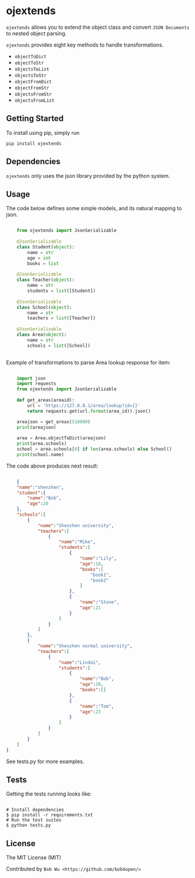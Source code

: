 ojextends
==============

``ojextends`` allows you to extend the object class and convert ``JSON Documents`` to nested object parsing.

``ojextends`` provides eight key methods to handle transformations.

* `objectToDict` 
* `objectToStr` 
* `objectsToList` 
* `objectsToStr` 
* `objectFromDict` 
* `objectFromStr` 
* `objectsFromStr` 
* `objectsFromList`



## Getting Started

To install using pip, simply run

```code:shell
pip install ojextends
```

Dependencies
------------
``ojextends`` only uses the json library provided by the python system.



Usage
-----
The code below defines some simple models, and its natural mapping to json.

```python

    from ojextends import JsonSerializable
    
    @JsonSerializable
    class Student(object):
        name = str
        age = int
        books = list
    
    @JsonSerializable
    class Teacher(object):
        name = str
        students = list([Student])
    
    @JsonSerializable
    class School(object):
        name = str
        teachers = list([Teacher])
    
    @JsonSerializable
    class Area(object):
        name = str
        schools = list([School])
        
```
Example of transformations to parse Area lookup response for item:

```python

    import json
    import requests
    from ojextends import JsonSerializable
    
    def get_areas(areaid):
        url = 'https://127.0.0.1/area/lookup?id={}'
        return requests.get(url.format(area_id)).json()

    areajson = get_areas(518000)
    print(areajson)
    
    area = Area.objectToDict(areajson)
    print(area.schools)
    school = area.schools[0] if len(area.schools) else School()
    print(school.name)
```

The code above produces next result:


```json

    {
    "name":"shenzhen",
    "student":{
        "name":"Bob",
        "age":20
    },
    "schools":[
        {
            "name":"Shenzhen university",
            "teachers":[
                {
                    "name":"Mike",
                    "students":[
                        {
                            "name":"Lily",
                            "age":18,
                            "books":[
                                "book1",
                                "book2"
                            ]
                        },
                        {
                            "name":"Stone",
                            "age":21
                        }
                    ]
                }
            ]
        },
        {
            "name":"Shenzhen normal university",
            "teachers":[
                {
                    "name":"Linda1",
                    "students":[
                        {
                            "name":"Bob",
                            "age":20,
                            "books":[]
                        },
                        {
                            "name":"Tom",
                            "age":23
                        }
                    ]
                }
            ]
        }
    ]
}

```

See tests.py for more examples.


Tests
-----
Getting the tests running looks like:

```code:shell

# Install dependencies
$ pip install -r requirements.txt
# Run the test suites
$ python tests.py
```
License
-------

The MIT License (MIT)

Contributed by `Bob Wu <https://github.com/bob4open/>`
